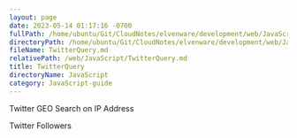 ```yaml
---
layout: page
date: 2023-05-14 01:17:16 -0700
fullPath: /home/ubuntu/Git/CloudNotes/elvenware/development/web/JavaScript/TwitterQuery.md
directoryPath: /home/ubuntu/Git/CloudNotes/elvenware/development/web/JavaScript
fileName: TwitterQuery.md
relativePath: /web/JavaScript/TwitterQuery.md
title: TwitterQuery
directoryName: JavaScript
category: JavaScript-guide
---
```



Twitter GEO Search on IP Address

Twitter Followers


